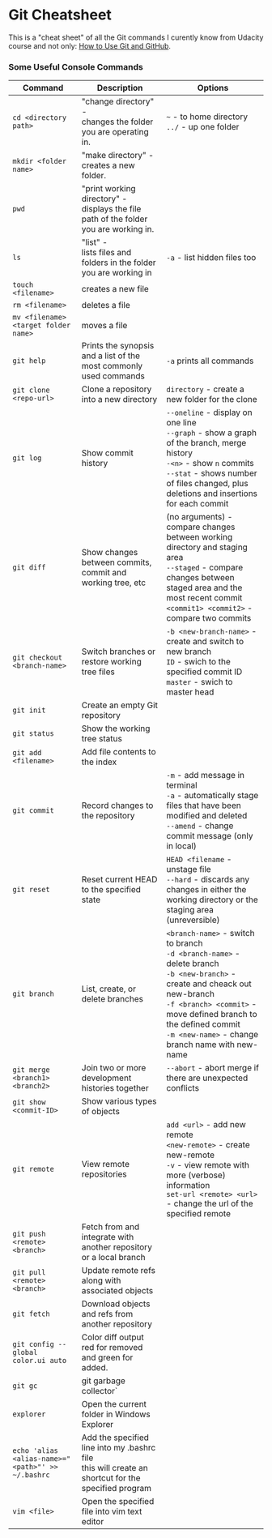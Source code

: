 # Git Cheatsheet

This is a "cheat sheet" of all the Git commands I curently know from Udacity course and not only:
[How to Use Git and GitHub](https://www.udacity.com/course/how-to-use-git-and-github--ud775).

<h3>Some Useful Console Commands</h3>

Command | Description | Options
------------ | ------------- | -------------
`cd <directory path>` | "change directory" -<br>changes the folder you are operating in. | `~` - to home directory<br>`../` - up one folder
`mkdir <folder name>` | "make directory" -<br>creates a new folder. |
`pwd` | "print working directory" -<br>displays the file path of the folder you are working in. |
`ls` | "list" -<br>lists files and folders in the folder you are working in | `-a` - list hidden files too
`touch <filename>` | creates a new file |
`rm <filename>` | deletes a file |
`mv <filename> <target folder name>` | moves a file |
`git help` | Prints the synopsis and a list of the most commonly used commands | `-a` prints all commands
`git clone <repo-url>` | Clone a repository into a new directory | `directory` - create a new folder for the clone<br>
`git log` | Show commit history | `--oneline` - display on one line<br>`--graph` - show a graph of the branch, merge history<br>`-<n>` - show `n` commits<br>`--stat` - shows number of files changed, plus deletions and insertions for each commit
`git diff` | Show changes between commits, commit and working tree, etc | (no arguments) - compare changes between working directory and staging area<br>`--staged` - compare changes between staged area and the most recent commit<br>`<commit1> <commit2>` - compare two commits
`git checkout <branch-name>` | Switch branches or restore working tree files | `-b <new-branch-name>` - create and switch to new branch <br> `ID` - swich to the specified commit ID <br> `master` - swich to master head
`git init` | Create an empty Git repository |
`git status` | Show the working tree status |
`git add <filename>` | Add file contents to the index |
`git commit` | Record changes to the repository | `-m` - add message in terminal<br>`-a` - automatically stage files that have been modified and deleted <br> `--amend` - change commit message (only in local)
`git reset` | Reset current HEAD to the specified state | `HEAD <filename` - unstage file <br> `--hard` - discards any changes in either the working directory or the staging area (unreversible)
`git branch` | List, create, or delete branches | `<branch-name>` - switch to branch<br>`-d <branch-name>` - delete branch <br> `-b <new-branch>` - create and cheack out new-branch <br> `-f <branch> <commit>` - move defined branch to the defined commit <br> `-m <new-name>` - change branch name with new-name
`git merge <branch1> <branch2>` | Join two or more development histories together | `--abort` - abort merge if there are unexpected conflicts
`git show <commit-ID>` | Show various types of objects |
`git remote` | View remote repositories | `add <url>` - add new remote <br> `<new-remote>` - create new-remote <br> `-v` - view remote with more (verbose) information <br> `set-url <remote> <url>` - change the url of the specified remote
`git push <remote> <branch>` | Fetch from and integrate with another repository or a local branch |
`git pull <remote> <branch>` | Update remote refs along with associated objects |
`git fetch` | Download objects and refs from another repository |
`git config --global color.ui auto` | Color diff output <br> red for removed and green for added. |
`git gc` | git garbage collector`
`explorer` | Open the current folder in Windows Explorer |
`echo 'alias <alias-name>="<path>"' >> ~/.bashrc` | Add the specified line into my .bashrc file <br> this will create an shortcut for the specified program |
`vim <file>` | Open the specified file into vim text editor |

